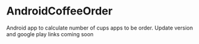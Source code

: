 # AndroidCoffeeOrder
Android app to calculate number of cups apps to be order.
Update version and google play links coming soon
